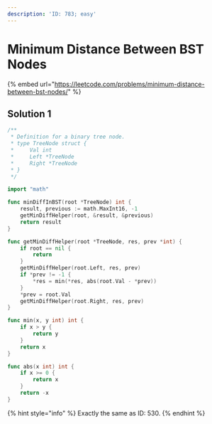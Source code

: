 ```yaml
---
description: 'ID: 783; easy'
---
```


# Minimum Distance Between BST Nodes

{% embed url="https://leetcode.com/problems/minimum-distance-between-bst-nodes/" %}

## Solution 1

```go
/**
 * Definition for a binary tree node.
 * type TreeNode struct {
 *     Val int
 *     Left *TreeNode
 *     Right *TreeNode
 * }
 */

import "math"

func minDiffInBST(root *TreeNode) int {
    result, previous := math.MaxInt16, -1
    getMinDiffHelper(root, &result, &previous)
    return result
}

func getMinDiffHelper(root *TreeNode, res, prev *int) {
    if root == nil {
        return
    }
    getMinDiffHelper(root.Left, res, prev)
    if *prev != -1 {
        *res = min(*res, abs(root.Val - *prev))
    }
    *prev = root.Val
    getMinDiffHelper(root.Right, res, prev)
}

func min(x, y int) int {
    if x > y {
        return y
    }
    return x
}

func abs(x int) int {
    if x >= 0 {
        return x
    }
    return -x
}
```

{% hint style="info" %}
Exactly the same as ID: 530.
{% endhint %}

